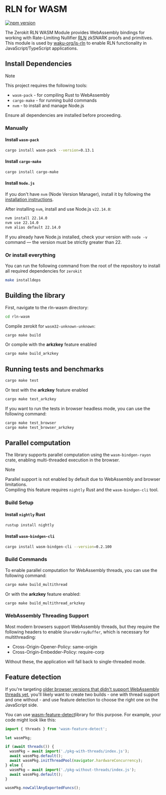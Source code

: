 # RLN for WASM

[![npm version](https://badge.fury.io/js/@waku%2Fzerokit-rln-wasm.svg)](https://badge.fury.io/js/@waku%2Fzerokit-rln-wasm)

The Zerokit RLN WASM Module provides WebAssembly bindings for working with
Rate-Limiting Nullifier [RLN](https://rfc.vac.dev/spec/32/) zkSNARK proofs and primitives.
This module is used by [waku-org/js-rln](https://github.com/waku-org/js-rln/) to enable
RLN functionality in JavaScript/TypeScript applications.

## Install Dependencies

> [!NOTE]
> This project requires the following tools:
>
> - `wasm-pack` - for compiling Rust to WebAssembly
> - `cargo-make` - for running build commands
> - `nvm` - to install and manage Node.js
>
> Ensure all dependencies are installed before proceeding.

### Manually

#### Install `wasm-pack`

```bash
cargo install wasm-pack --version=0.13.1
```

#### Install `cargo-make`

```bash
cargo install cargo-make
```

#### Install `Node.js`

If you don't have `nvm` (Node Version Manager), install it by following 
the [installation instructions](https://github.com/nvm-sh/nvm?tab=readme-ov-file#install--update-script).

After installing `nvm`, install and use Node.js `v22.14.0`:

```bash
nvm install 22.14.0
nvm use 22.14.0
nvm alias default 22.14.0
```

If you already have Node.js installed,
check your version with `node -v` command — the version must be strictly greater than 22.

### Or install everything

You can run the following command from the root of the repository to install all required dependencies for `zerokit`

```bash
make installdeps
```

## Building the library

First, navigate to the rln-wasm directory:

```bash
cd rln-wasm
```

Compile zerokit for `wasm32-unknown-unknown`:

```bash
cargo make build
```

Or compile with the **arkzkey** feature enabled

```bash
cargo make build_arkzkey
```

## Running tests and benchmarks

```bash
cargo make test
```

Or test with the **arkzkey** feature enabled

```bash
cargo make test_arkzkey
```

If you want to run the tests in browser headless mode, you can use the following command:

```bash
cargo make test_browser
cargo make test_browser_arkzkey
```

## Parallel computation

The library supports parallel computation using the `wasm-bindgen-rayon` crate,
enabling multi-threaded execution in the browser.

> [!NOTE]
> Parallel support is not enabled by default due to WebAssembly and browser limitations. \
> Compiling this feature requires `nightly` Rust and the `wasm-bindgen-cli` tool.

### Build Setup

#### Install `nightly` Rust

```bash
rustup install nightly
```

#### Install `wasm-bindgen-cli`

```bash
cargo install wasm-bindgen-cli --version=0.2.100
```

### Build Commands

To enable parallel computation for WebAssembly threads, you can use the following command:

```bash
cargo make build_multithread
```

Or with the **arkzkey** feature enabled:

```bash
cargo make build_multithread_arkzkey
```

### WebAssembly Threading Support

Most modern browsers support WebAssembly threads,
but they require the following headers to enable `SharedArrayBuffer`, which is necessary for multithreading:

- Cross-Origin-Opener-Policy: same-origin
- Cross-Origin-Embedder-Policy: require-corp

Without these, the application will fall back to single-threaded mode.

## Feature detection

If you're targeting [older browser versions that didn't support WebAssembly threads yet](https://webassembly.org/roadmap/),
you'll likely want to create two builds - one with thread support and one without -
and use feature detection to choose the right one on the JavaScript side.

You can use [wasm-feature-detect](https://github.com/GoogleChromeLabs/wasm-feature-detect)library for this purpose.
For example, your code might look like this:

```js
import { threads } from 'wasm-feature-detect';

let wasmPkg;

if (await threads()) {
  wasmPkg = await import('./pkg-with-threads/index.js');
  await wasmPkg.default();
  await wasmPkg.initThreadPool(navigator.hardwareConcurrency);
} else {
  wasmPkg = await import('./pkg-without-threads/index.js');
  await wasmPkg.default();
}

wasmPkg.nowCallAnyExportedFuncs();
```
